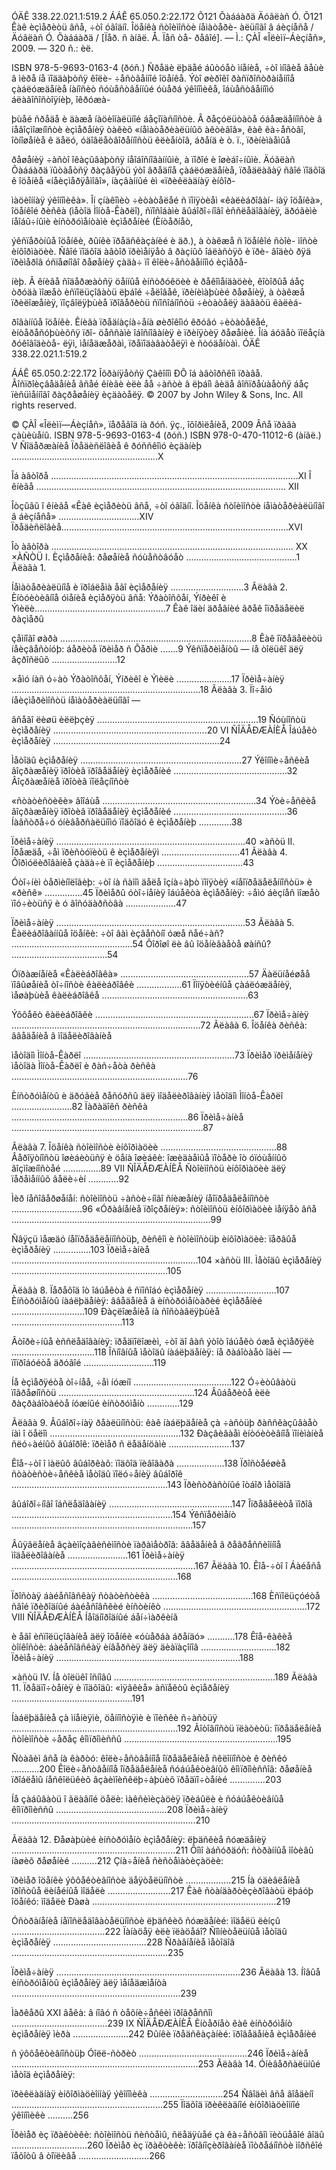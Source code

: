 


ÓÄÊ 338.22.021.1:519.2 ÁÁÊ 65.050.2:22.172 Õ121 Õàááàðä Äóãëàñ Ó. Õ121 Êàê èçìåðèòü âñå, ÷òî óãîäíî. Îöåíêà ñòîèìîñòè íåìàòåðè- àëüíîãî â áèçíåñå / Äóãëàñ Ó. Õàááàðä / [Ïåð. ñ àíãë. Å. Ïåñ òå- ðåâîé]. — Ì.: ÇÀÎ «Îëèìï–Áèçíåñ», 2009. — 320 ñ.: èë.

ISBN 978-5-9693-0163-4 (ðóñ.) Ñðåäè ëþäåé áûòóåò ìíåíèå, ÷òî ìíîãèå âåùè â ìèðå íå ïîääàþòñÿ êîëè- ÷åñòâåííîé îöåíêå. Ýòî øèðîêî ðàñïðîñòðàíåííîå çàáëóæäåíèå íàíîñèò ñóùåñòâåííûé óùåðá ýêîíîìèêå, îáùåñòâåííîìó áëàãîñîñòîÿíèþ, îêðóæà-

þùåé ñðåäå è äàæå íàöèîíàëüíîé áåçîïàñíîñòè. Â ðåçóëüòàòå óáåæäåííîñòè â íåâîçìîæíîñòè èçìåðåíèÿ òàêèõ «íåìàòåðèàëüíûõ àêòèâîâ», êàê êà÷åñòâî, îòíîøåíèå ê äåëó, óäîâëåòâîðåííîñòü êëèåíòîâ, áðåíä è ò. ï., ïðèíèìàåìûå

ðåøåíèÿ ÷àñòî îêàçûâàþòñÿ íåîáîñíîâàííûìè, à ïîðîé è îøèáî÷íûìè. Äóãëàñ Õàááàðä ïûòàåòñÿ ðàçâåÿòü ýòî âðåäíîå çàáëóæäåíèå, ïðåäëàãàÿ ñâîé ïîäõîä ê îöåíêå «íåèçìåðÿåìîãî», íàçâàííûé èì «ïðèêëàäíàÿ èíôîð-

ìàöèîííàÿ ýêîíîìèêà». Îí çíàêîìèò ÷èòàòåëåé ñ ïîíÿòèåì «êàëèáðîâàí- íàÿ îöåíêà», îöåíêîé ðèñêà (ìåòîä Ìîíòå-Êàðëî), ñïîñîáàìè âûáîðî÷íîãî èññëåäîâàíèÿ, äðóãèìè íåîáû÷íûìè èíñòðóìåíòàìè èçìåðåíèé (Èíòåðíåò,

ýêñïåðòíûå îöåíêè, ðûíêè ïðåäñêàçàíèé è äð.), à òàêæå ñ îöåíêîé ñòîè- ìîñòè èíôîðìàöèè. Ñâîé ïîäõîä àâòîð ïðèìåíÿåò â ðàçíûõ îáëàñòÿõ è ïðè- âîäèò ðÿä ïðèìåðîâ óñïåøíîãî ðåøåíèÿ çàäà÷ ïî êîëè÷åñòâåííîìó èçìåðå-

íèþ. Â êíèãå ñîäåðæàòñÿ öåííûå èíñòðóêöèè è ðåêîìåíäàöèè, êîòîðûå áåç òðóäà ìîæåò èñïîëüçîâàòü ëþáîé ÷åëîâåê, ïðèíèìàþùèé ðåøåíèÿ, à òàêæå ïðèëîæåíèÿ, ïîçâîëÿþùèå ïðîâåðèòü ñïîñîáíîñòü ÷èòàòåëÿ äàâàòü êàëèá-

ðîâàííûå îöåíêè. Êíèãà ïðåäíàçíà÷åíà øèðîêîìó êðóãó ÷èòàòåëåé, èíòåðåñóþùèõñÿ ïðî- öåññàìè îáîñíîâàíèÿ è ïðèíÿòèÿ ðåøåíèé. Îíà áóäåò ïîëåçíà ðóêîâîäèòå- ëÿì, ìåíåäæåðàì, ïðåïîäàâàòåëÿì è ñòóäåíòàì. ÓÄÊ 338.22.021.1:519.2

ÁÁÊ 65.050.2:22.172 Îõðàíÿåòñÿ Çàêîíîì ÐÔ îá àâòîðñêîì ïðàâå. Âîñïðîèçâåäåíèå âñåé êíèãè èëè åå ÷àñòè â ëþáîì âèäå âîñïðåùàåòñÿ áåç ïèñüìåííîãî ðàçðåøåíèÿ èçäàòåëÿ. © 2007 by John Wiley & Sons, Inc. All rights reserved.

© ÇÀÎ «Îëèìï—Áèçíåñ», ïåðåâîä íà ðóñ. ÿç., îôîðìëåíèå, 2009 Âñå ïðàâà çàùèùåíû. ISBN 978-5-9693-0163-4 (ðóñ.) ISBN 978-0-470-11012-6 (àíãë.) V Ñîäåðæàíèå Ïðåäèñëîâèå ê ðóññêîìó èçäàíèþ ..........................................................X

Îá àâòîðå ..................................................................................................XI Î êíèãå ................................................................................................... XII

Îòçûâû î êíèãå «Êàê èçìåðèòü âñå, ÷òî óãîäíî. Îöåíêà ñòîèìîñòè íåìàòåðèàëüíîãî â áèçíåñå» ................................XIV Ïðåäèñëîâèå..........................................................................................XVI

Îò àâòîðà ................................................................................................ XX ×ÀÑÒÜ I. Èçìåðåíèå: ðåøåíèå ñóùåñòâóåò ............................................1 Ãëàâà 1.

Íåìàòåðèàëüíîå è ïðîáëåìà åãî èçìåðåíèÿ .............................3 Ãëàâà 2. Èíòóèòèâíîå óìåíèå èçìåðÿòü âñå: Ýðàòîñôåí, Ýíðèêî è Ýìèëè....................................................7 Êàê îäèí äðåâíèé ãðåê îïðåäåëèë ðàçìåðû

çåìíîãî øàðà ............................................................................8 Êàê îïðåäåëèòü íåèçâåñòíóþ: áåðèòå ïðèìåð ñ Ôåðìè .......9 Ýêñïåðèìåíòû — íå òîëüêî äëÿ âçðîñëûõ ..........................12

×åìó íàñ ó÷àò Ýðàòîñôåí, Ýíðèêî è Ýìèëè ......................17 Ïðèìå÷àíèÿ ...........................................................................18 Ãëàâà 3. Ïî÷åìó íåèçìåðèìîñòü íåìàòåðèàëüíîãî —

âñåãî ëèøü èëëþçèÿ ................................................................19 Ñóùíîñòü èçìåðåíèÿ .............................................................20 VI ÑÎÄÅÐÆÀÍÈÅ Îáúåêò èçìåðåíèÿ ..................................................................24

Ìåòîäû èçìåðåíèÿ ................................................................27 Ýêîíîìè÷åñêèå âîçðàæåíèÿ ïðîòèâ ïðîâåäåíèÿ èçìåðåíèé .............................................32 Âîçðàæåíèå ïðîòèâ ïîëåçíîñòè

«ñòàòèñòèêè» âîîáùå .............................................................34 Ýòè÷åñêèå âîçðàæåíèÿ ïðîòèâ ïðîâåäåíèÿ èçìåðåíèé .............................................36 Íàâñòðå÷ó óíèâåðñàëüíîìó ïîäõîäó ê èçìåðåíèþ .............38

Ïðèìå÷àíèÿ ...........................................................................40 ×àñòü II. Ïðåæäå, ÷åì ïðèñòóïèòü ê èçìåðåíèÿì ...............................41 Ãëàâà 4. Ôîðìóëèðîâàíèå çàäà÷è ïî èçìåðåíèþ ..................................43

Óòî÷íèì òåðìèíîëîãèþ: ÷òî íà ñàìîì äåëå îçíà÷àþò ïîíÿòèÿ «íåîïðåäåëåííîñòü» è «ðèñê» ...............45 Ïðèìåðû óòî÷íåíèÿ îáúåêòà èçìåðåíèÿ: ÷åìó áèçíåñ ìîæåò ïîó÷èòüñÿ è ó ãîñóäàðñòâà ....................47

Ïðèìå÷àíèÿ ...........................................................................53 Ãëàâà 5. Êàëèáðîâàííûå îöåíêè: ÷òî âàì èçâåñòíî óæå ñåé÷àñ? ................................................54 Õîðîøî ëè âû îöåíèâàåòå øàíñû? ......................................54

Óïðàæíåíèå «Êàëèáðîâêà» ...................................................57 Äàëüíåéøåå ïîâûøåíèå òî÷íîñòè êàëèáðîâêè ..................61 Ïîíÿòèéíûå çàáëóæäåíèÿ, ìåøàþùèå êàëèáðîâêå ..........................................................63

Ýôôåêò êàëèáðîâêè ...............................................................67 Ïðèìå÷àíèÿ ...........................................................................72 Ãëàâà 6. Îöåíêà ðèñêà: ââåäåíèå â ìîäåëèðîâàíèå

ìåòîäîì Ìîíòå-Êàðëî ............................................................73 Ïðèìåð ïðèìåíåíèÿ ìåòîäà Ìîíòå-Êàðëî è ðàñ÷åòà ðèñêà ......................................................................76

Èíñòðóìåíòû è äðóãèå ðåñóðñû äëÿ ìîäåëèðîâàíèÿ ìåòîäîì Ìîíòå-Êàðëî ........................82 Ïàðàäîêñ ðèñêà ......................................................................86 Ïðèìå÷àíèå ............................................................................87

Ãëàâà 7. Îöåíêà ñòîèìîñòè èíôîðìàöèè ..............................................88 Âåðîÿòíîñòü îøèáèòüñÿ è öåíà îøèáêè: îæèäàåìûå ïîòåðè îò óïóùåííûõ âîçìîæíîñòåé ...............89 VII ÑÎÄÅÐÆÀÍÈÅ Ñòîèìîñòü èíôîðìàöèè äëÿ ïåðåìåííûõ âåëè÷èí ............92

Ìèð íåñîâåðøåíåí: ñòîèìîñòü ÷àñòè÷íîãî ñíèæåíèÿ íåîïðåäåëåííîñòè ............................96 «Óðàâíåíèå ïðîçðåíèÿ»: ñòîèìîñòü èíôîðìàöèè ìåíÿåò âñå ...............................................................................99

Ñâÿçü ìåæäó íåîïðåäåëåííîñòüþ, ðèñêîì è ñòîèìîñòüþ èíôîðìàöèè: ïåðâûå èçìåðåíèÿ ...............103 Ïðèìå÷àíèå ..........................................................................104 ×àñòü III. Ìåòîäû èçìåðåíèÿ ..............................................................105

Ãëàâà 8. Ïåðåõîä îò îáúåêòà ê ñïîñîáó èçìåðåíèÿ ............................107 Èíñòðóìåíòû íàáëþäåíèÿ: ââåäåíèå â èíñòðóìåíòàðèé èçìåðåíèé .............................109 Ðàçëîæåíèå íà ñîñòàâëÿþùèå ............................................113

Âòîðè÷íûå èññëåäîâàíèÿ: ïðåäïîëîæèì, ÷òî äî âàñ ýòîò îáúåêò óæå èçìåðÿëè .................................118 Îñíîâíûå ìåòîäû íàáëþäåíèÿ: íå ðàáîòàåò îäèí — ïîïðîáóéòå äðóãîé ............................119

Íå èçìåðÿéòå òî÷íåå, ÷åì íóæíî .......................................122 Ó÷èòûâàòü ïîãðåøíîñòü ......................................................124 Âûáåðèòå èëè ðàçðàáîòàéòå íóæíûé èíñòðóìåíò .............129

Ãëàâà 9. Âûáîðî÷íàÿ ðåàëüíîñòü: êàê íàáëþäåíèå çà ÷àñòüþ ðàññêàçûâàåò íàì î öåëîì ....................................................132 Ðàçâèâàåì èíòóèòèâíîå ïîíèìàíèå ñëó÷àéíûõ âûáîðîê: ïðèìåð ñ ëåäåíöàìè .........................137

Êîå-÷òî î ìàëûõ âûáîðêàõ: ïîäõîä ïèâîâàðà ...................138 Ïðîñòåéøèå ñòàòèñòè÷åñêèå ìåòîäû ïîëó÷åíèÿ âûáîðîê ..............................................................143 Ïðèñòðàñòíûé îòáîð ìåòîäîâ

âûáîðî÷íîãî îáñëåäîâàíèÿ .................................................147 Îïðåäåëèòå ïîðîã ................................................................154 Ýêñïåðèìåíò ........................................................................157

Âûÿâëåíèå âçàèìîçàâèñèìîñòè ïàðàìåòðîâ: ââåäåíèå â ðåãðåññèîííîå ìîäåëèðîâàíèå ........................161 Ïðèìå÷àíèÿ .........................................................................167 Ãëàâà 10. Êîå-÷òî î Áàéåñå ..................................................................168

Ïðîñòàÿ áàéåñîâñêàÿ ñòàòèñòèêà ........................................168 Èñïîëüçóéòå ñâîé ïðèðîäíûé áàéåñîâñêèé èíñòèíêò .........................................................172 VIII ÑÎÄÅÐÆÀÍÈÅ Íåîäíîðîäíûé áåí÷ìàðêèíã

è åãî èñïîëüçîâàíèå äëÿ îöåíêè «óùåðáà áðåíäó» ...........178 Êîå-êàêèå òîíêîñòè: áàéåñîâñêàÿ èíâåðñèÿ äëÿ äèàïàçîíîâ ..............................182 Ïðèìå÷àíèÿ .........................................................................188

×àñòü IV. Íå òîëüêî îñíîâû ................................................................189 Ãëàâà 11. Ïðåäïî÷òåíèÿ è ïîäõîäû: «ìÿãêèå» àñïåêòû èçìåðåíèÿ ................................................191

Íàáëþäåíèå çà ìíåíèÿìè, öåííîñòÿìè è ïîèñêè ñ÷àñòüÿ ..................................................................192 Ãîòîâíîñòü ïëàòèòü: îïðåäåëåíèå ñòîèìîñòè ÷åðåç êîìïðîìèññû .............................................................195

Ñòàâèì âñå íà êàðòó: êîëè÷åñòâåííîå îïðåäåëåíèå ñêëîííîñòè ê ðèñêó ...........200 Êîëè÷åñòâåííîå îïðåäåëåíèå ñóáúåêòèâíûõ êîìïðîìèññîâ: ðåøåíèå ïðîáëåìû íåñêîëüêèõ âçàèìîèñêëþ÷àþùèõ ïðåäïî÷òåíèé ..............203

Íå çàáûâàòü î ãëàâíîé öåëè: ìàêñèìèçàöèÿ ïðèáûëè è ñóáúåêòèâíûå êîìïðîìèññû ............................................208 Ïðèìå÷àíèÿ .........................................................................210

Ãëàâà 12. Ðåøàþùèé èíñòðóìåíò èçìåðåíèÿ: ëþäñêèå ñóæäåíèÿ .................................................................211 Õîìî àáñóðäóñ: ñòðàííûå ìîòèâû íàøèõ ðåøåíèé ..........212 Çíà÷åíèå ñèñòåìàòèçàöèè:

ïðèìåð îöåíêè ýôôåêòèâíîñòè äåÿòåëüíîñòè ..................215 Íà óäèâëåíèå ïðîñòûå ëèíåéíûå ìîäåëè .........................217 Êàê ñòàíäàðòèçèðîâàòü ëþáóþ îöåíêó: ìîäåëè Ðàøà .........................................................................219

Óñòðàíåíèå íåïîñëåäîâàòåëüíîñòè ëþäñêèõ ñóæäåíèé: ìîäåëü ëèíçû .....................................222 Ïàíàöåÿ èëè ïëàöåáî? Ñîìíèòåëüíûå ìåòîäû èçìåðåíèÿ .....................................228 Ñðàâíåíèå ìåòîäîâ ..............................................................235

Ïðèìå÷àíèÿ .........................................................................236 Ãëàâà 13. Íîâûå èíñòðóìåíòû èçìåðåíèÿ äëÿ ìåíåäæìåíòà ...................................................................239

Ìàðêåðû XXI âåêà: â íîãó ñ òåõíè÷åñêèì ïðîãðåññîì ......................................239 IX ÑÎÄÅÐÆÀÍÈÅ Èíòåðíåò êàê èíñòðóìåíò èçìåðåíèÿ ìèðà ......................242 Ðûíêè ïðåäñêàçàíèé: ïðîâåäåíèå èçìåðåíèé

ñ ýôôåêòèâíîñòüþ Óîëë-ñòðèò ...........................................246 Ïðèìå÷àíèå ..........................................................................253 Ãëàâà 14. Óíèâåðñàëüíûé ìåòîä èçìåðåíèÿ:

ïðèêëàäíàÿ èíôîðìàöèîííàÿ ýêîíîìèêà .............................254 Ñâîäèì âñå âîåäèíî ............................................................255 Ïîäõîä ïðèêëàäíîé èíôîðìàöèîííîé ýêîíîìèêè ..........256

Ïðèìåð èç ïðàêòèêè: ñòîèìîñòü ñèñòåìû, ñëåäÿùåé çà êà÷åñòâîì ïèòüåâîé âîäû ..............................260 Ïðèìåð èç ïðàêòèêè: ïðîãíîçèðîâàíèå ïîòðåáíîñòè ìîðñêîé ïåõîòû â òîïëèâå ............................266

